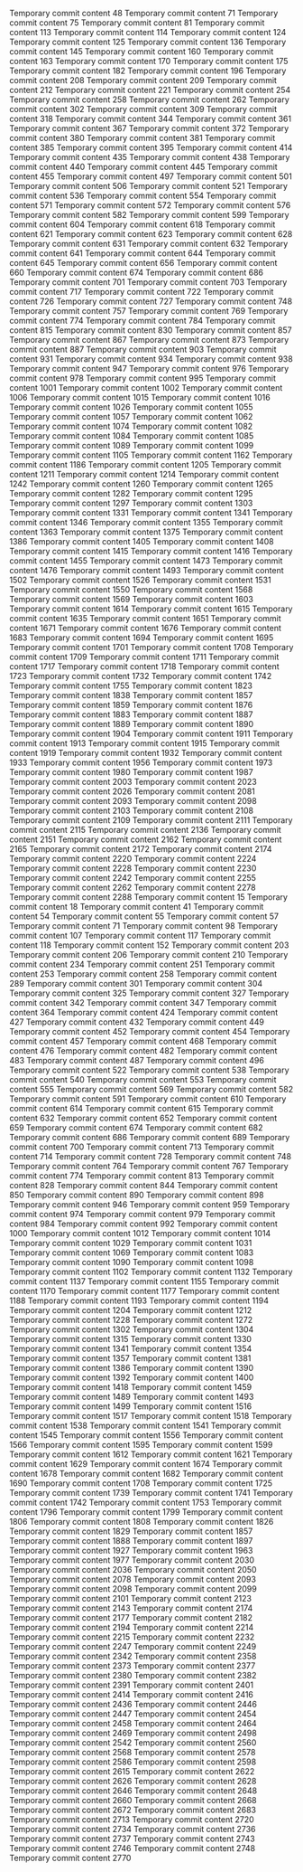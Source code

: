 Temporary commit content 48
Temporary commit content 71
Temporary commit content 75
Temporary commit content 81
Temporary commit content 113
Temporary commit content 114
Temporary commit content 124
Temporary commit content 125
Temporary commit content 136
Temporary commit content 145
Temporary commit content 160
Temporary commit content 163
Temporary commit content 170
Temporary commit content 175
Temporary commit content 182
Temporary commit content 196
Temporary commit content 208
Temporary commit content 209
Temporary commit content 212
Temporary commit content 221
Temporary commit content 254
Temporary commit content 258
Temporary commit content 262
Temporary commit content 302
Temporary commit content 309
Temporary commit content 318
Temporary commit content 344
Temporary commit content 361
Temporary commit content 367
Temporary commit content 372
Temporary commit content 380
Temporary commit content 381
Temporary commit content 385
Temporary commit content 395
Temporary commit content 414
Temporary commit content 435
Temporary commit content 438
Temporary commit content 440
Temporary commit content 445
Temporary commit content 455
Temporary commit content 497
Temporary commit content 501
Temporary commit content 506
Temporary commit content 521
Temporary commit content 536
Temporary commit content 554
Temporary commit content 571
Temporary commit content 572
Temporary commit content 576
Temporary commit content 582
Temporary commit content 599
Temporary commit content 604
Temporary commit content 618
Temporary commit content 621
Temporary commit content 623
Temporary commit content 628
Temporary commit content 631
Temporary commit content 632
Temporary commit content 641
Temporary commit content 644
Temporary commit content 645
Temporary commit content 656
Temporary commit content 660
Temporary commit content 674
Temporary commit content 686
Temporary commit content 701
Temporary commit content 703
Temporary commit content 717
Temporary commit content 722
Temporary commit content 726
Temporary commit content 727
Temporary commit content 748
Temporary commit content 757
Temporary commit content 769
Temporary commit content 774
Temporary commit content 784
Temporary commit content 815
Temporary commit content 830
Temporary commit content 857
Temporary commit content 867
Temporary commit content 873
Temporary commit content 887
Temporary commit content 903
Temporary commit content 931
Temporary commit content 934
Temporary commit content 938
Temporary commit content 947
Temporary commit content 976
Temporary commit content 978
Temporary commit content 995
Temporary commit content 1001
Temporary commit content 1002
Temporary commit content 1006
Temporary commit content 1015
Temporary commit content 1016
Temporary commit content 1026
Temporary commit content 1055
Temporary commit content 1057
Temporary commit content 1062
Temporary commit content 1074
Temporary commit content 1082
Temporary commit content 1084
Temporary commit content 1085
Temporary commit content 1089
Temporary commit content 1099
Temporary commit content 1105
Temporary commit content 1162
Temporary commit content 1186
Temporary commit content 1205
Temporary commit content 1211
Temporary commit content 1214
Temporary commit content 1242
Temporary commit content 1260
Temporary commit content 1265
Temporary commit content 1282
Temporary commit content 1295
Temporary commit content 1297
Temporary commit content 1303
Temporary commit content 1331
Temporary commit content 1341
Temporary commit content 1346
Temporary commit content 1355
Temporary commit content 1363
Temporary commit content 1375
Temporary commit content 1386
Temporary commit content 1405
Temporary commit content 1408
Temporary commit content 1415
Temporary commit content 1416
Temporary commit content 1455
Temporary commit content 1473
Temporary commit content 1476
Temporary commit content 1493
Temporary commit content 1502
Temporary commit content 1526
Temporary commit content 1531
Temporary commit content 1550
Temporary commit content 1568
Temporary commit content 1569
Temporary commit content 1603
Temporary commit content 1614
Temporary commit content 1615
Temporary commit content 1635
Temporary commit content 1651
Temporary commit content 1671
Temporary commit content 1676
Temporary commit content 1683
Temporary commit content 1694
Temporary commit content 1695
Temporary commit content 1701
Temporary commit content 1708
Temporary commit content 1709
Temporary commit content 1711
Temporary commit content 1717
Temporary commit content 1718
Temporary commit content 1723
Temporary commit content 1732
Temporary commit content 1742
Temporary commit content 1755
Temporary commit content 1823
Temporary commit content 1838
Temporary commit content 1857
Temporary commit content 1859
Temporary commit content 1876
Temporary commit content 1883
Temporary commit content 1887
Temporary commit content 1889
Temporary commit content 1890
Temporary commit content 1904
Temporary commit content 1911
Temporary commit content 1913
Temporary commit content 1915
Temporary commit content 1919
Temporary commit content 1932
Temporary commit content 1933
Temporary commit content 1956
Temporary commit content 1973
Temporary commit content 1980
Temporary commit content 1987
Temporary commit content 2003
Temporary commit content 2023
Temporary commit content 2026
Temporary commit content 2081
Temporary commit content 2093
Temporary commit content 2098
Temporary commit content 2103
Temporary commit content 2108
Temporary commit content 2109
Temporary commit content 2111
Temporary commit content 2115
Temporary commit content 2136
Temporary commit content 2151
Temporary commit content 2162
Temporary commit content 2165
Temporary commit content 2172
Temporary commit content 2174
Temporary commit content 2220
Temporary commit content 2224
Temporary commit content 2228
Temporary commit content 2230
Temporary commit content 2242
Temporary commit content 2255
Temporary commit content 2262
Temporary commit content 2278
Temporary commit content 2288
Temporary commit content 15
Temporary commit content 18
Temporary commit content 41
Temporary commit content 54
Temporary commit content 55
Temporary commit content 57
Temporary commit content 71
Temporary commit content 98
Temporary commit content 107
Temporary commit content 117
Temporary commit content 118
Temporary commit content 152
Temporary commit content 203
Temporary commit content 206
Temporary commit content 210
Temporary commit content 234
Temporary commit content 251
Temporary commit content 253
Temporary commit content 258
Temporary commit content 289
Temporary commit content 301
Temporary commit content 304
Temporary commit content 325
Temporary commit content 327
Temporary commit content 342
Temporary commit content 347
Temporary commit content 364
Temporary commit content 424
Temporary commit content 427
Temporary commit content 432
Temporary commit content 449
Temporary commit content 452
Temporary commit content 454
Temporary commit content 457
Temporary commit content 468
Temporary commit content 476
Temporary commit content 482
Temporary commit content 483
Temporary commit content 487
Temporary commit content 496
Temporary commit content 522
Temporary commit content 538
Temporary commit content 540
Temporary commit content 553
Temporary commit content 555
Temporary commit content 569
Temporary commit content 582
Temporary commit content 591
Temporary commit content 610
Temporary commit content 614
Temporary commit content 615
Temporary commit content 632
Temporary commit content 652
Temporary commit content 659
Temporary commit content 674
Temporary commit content 682
Temporary commit content 686
Temporary commit content 689
Temporary commit content 700
Temporary commit content 713
Temporary commit content 714
Temporary commit content 728
Temporary commit content 748
Temporary commit content 764
Temporary commit content 767
Temporary commit content 774
Temporary commit content 813
Temporary commit content 828
Temporary commit content 844
Temporary commit content 850
Temporary commit content 890
Temporary commit content 898
Temporary commit content 946
Temporary commit content 959
Temporary commit content 974
Temporary commit content 979
Temporary commit content 984
Temporary commit content 992
Temporary commit content 1000
Temporary commit content 1012
Temporary commit content 1014
Temporary commit content 1029
Temporary commit content 1031
Temporary commit content 1069
Temporary commit content 1083
Temporary commit content 1090
Temporary commit content 1098
Temporary commit content 1102
Temporary commit content 1132
Temporary commit content 1137
Temporary commit content 1155
Temporary commit content 1170
Temporary commit content 1177
Temporary commit content 1188
Temporary commit content 1193
Temporary commit content 1194
Temporary commit content 1204
Temporary commit content 1212
Temporary commit content 1228
Temporary commit content 1272
Temporary commit content 1302
Temporary commit content 1304
Temporary commit content 1315
Temporary commit content 1330
Temporary commit content 1341
Temporary commit content 1354
Temporary commit content 1357
Temporary commit content 1381
Temporary commit content 1386
Temporary commit content 1390
Temporary commit content 1392
Temporary commit content 1400
Temporary commit content 1418
Temporary commit content 1459
Temporary commit content 1489
Temporary commit content 1493
Temporary commit content 1499
Temporary commit content 1516
Temporary commit content 1517
Temporary commit content 1518
Temporary commit content 1538
Temporary commit content 1541
Temporary commit content 1545
Temporary commit content 1556
Temporary commit content 1566
Temporary commit content 1595
Temporary commit content 1599
Temporary commit content 1612
Temporary commit content 1621
Temporary commit content 1629
Temporary commit content 1674
Temporary commit content 1678
Temporary commit content 1682
Temporary commit content 1690
Temporary commit content 1708
Temporary commit content 1725
Temporary commit content 1739
Temporary commit content 1741
Temporary commit content 1742
Temporary commit content 1753
Temporary commit content 1796
Temporary commit content 1799
Temporary commit content 1806
Temporary commit content 1808
Temporary commit content 1826
Temporary commit content 1829
Temporary commit content 1857
Temporary commit content 1888
Temporary commit content 1897
Temporary commit content 1927
Temporary commit content 1963
Temporary commit content 1977
Temporary commit content 2030
Temporary commit content 2036
Temporary commit content 2050
Temporary commit content 2078
Temporary commit content 2093
Temporary commit content 2098
Temporary commit content 2099
Temporary commit content 2101
Temporary commit content 2123
Temporary commit content 2143
Temporary commit content 2174
Temporary commit content 2177
Temporary commit content 2182
Temporary commit content 2194
Temporary commit content 2214
Temporary commit content 2215
Temporary commit content 2232
Temporary commit content 2247
Temporary commit content 2249
Temporary commit content 2342
Temporary commit content 2358
Temporary commit content 2373
Temporary commit content 2377
Temporary commit content 2380
Temporary commit content 2382
Temporary commit content 2391
Temporary commit content 2401
Temporary commit content 2414
Temporary commit content 2416
Temporary commit content 2436
Temporary commit content 2446
Temporary commit content 2447
Temporary commit content 2454
Temporary commit content 2458
Temporary commit content 2464
Temporary commit content 2469
Temporary commit content 2498
Temporary commit content 2542
Temporary commit content 2560
Temporary commit content 2568
Temporary commit content 2578
Temporary commit content 2586
Temporary commit content 2598
Temporary commit content 2615
Temporary commit content 2622
Temporary commit content 2626
Temporary commit content 2628
Temporary commit content 2646
Temporary commit content 2648
Temporary commit content 2660
Temporary commit content 2668
Temporary commit content 2672
Temporary commit content 2683
Temporary commit content 2713
Temporary commit content 2720
Temporary commit content 2734
Temporary commit content 2736
Temporary commit content 2737
Temporary commit content 2743
Temporary commit content 2746
Temporary commit content 2748
Temporary commit content 2770
